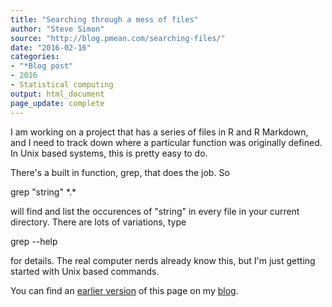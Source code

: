```yaml
---
title: "Searching through a mess of files"
author: "Steve Simon"
source: "http://blog.pmean.com/searching-files/"
date: "2016-02-16"
categories:
- "*Blog post"
- 2016
- Statistical computing
output: html_document
page_update: complete
---
```


I am working on a project that has a series of files in R and R Markdown, and I need to track down where a particular function was originally defined. In Unix based systems, this is pretty easy to do.

<!---More--->

There's a built in function, grep, that does the job. So

grep "string" \*.\*

will find and list the occurences of "string" in every file in your current directory. There are lots of variations, type

grep --help

for details. The real computer nerds already know this, but I'm just getting started with Unix based commands.

You can find an [earlier version][sim1] of this page on my [blog][sim2].

[sim1]: http://blog.pmean.com/searching-files/
[sim2]: http://blog.pmean.com
